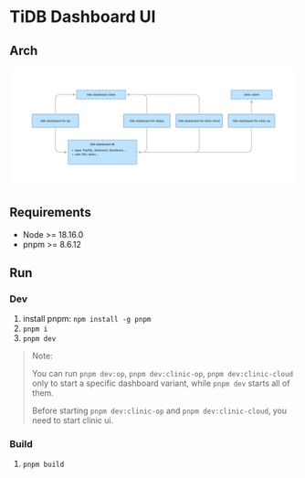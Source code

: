# TiDB Dashboard UI

## Arch

![ui arch](./ui_arch.png)

## Requirements

- Node >= 18.16.0
- pnpm >= 8.6.12

## Run

### Dev

1. install pnpm: `npm install -g pnpm`
1. `pnpm i`
1. `pnpm dev`

> Note:
>
> You can run `pnpm dev:op`, `pnpm dev:clinic-op`, `pnpm dev:clinic-cloud` only to start a specific dashboard variant, while `pnpm dev` starts all of them.
>
> Before starting `pnpm dev:clinic-op` and `pnpm dev:clinic-cloud`, you need to start clinic ui.

### Build

1. `pnpm build`
